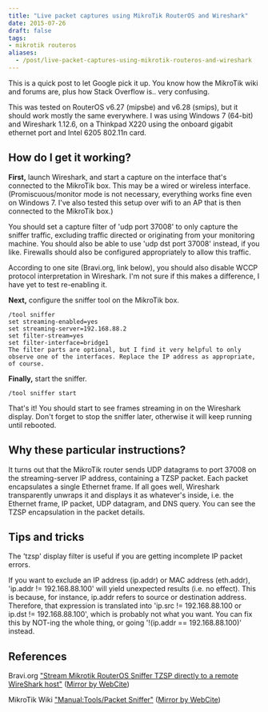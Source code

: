 ```yaml
---
title: "Live packet captures using MikroTik RouterOS and Wireshark"
date: 2015-07-26
draft: false
tags:
- mikrotik routeros
aliases:
  - /post/live-packet-captures-using-mikrotik-routeros-and-wireshark
---
```


This is a quick post to let Google pick it up. You know how the MikroTik wiki and forums are, plus how Stack Overflow is.. very confusing.

This was tested on RouterOS v6.27 (mipsbe) and v6.28 (smips), but it should work mostly the same everywhere. I was using Windows 7 (64-bit) and Wireshark 1.12.6, on a Thinkpad X220 using the onboard gigabit ethernet port and Intel 6205 802.11n card.

## How do I get it working?
**First,** launch Wireshark, and start a capture on the interface that's connected to the MikroTik box. This may be a wired or wireless interface. (Promiscuous/monitor mode is not necessary, everything works fine even on Windows 7. I've also tested this setup over wifi to an AP that is then connected to the MikroTik box.)

You should set a capture filter of 'udp port 37008' to only capture the sniffer traffic, excluding traffic directed or originating from your monitoring machine. You should also be able to use 'udp dst port 37008' instead, if you like. Firewalls should also be configured appropriately to allow this traffic.

According to one site (Bravi.org, link below), you should also disable WCCP protocol interpretation in Wireshark. I'm not sure if this makes a difference, I have yet to test re-enabling it.

**Next,** configure the sniffer tool on the MikroTik box.

```
/tool sniffer
set streaming-enabled=yes
set streaming-server=192.168.88.2
set filter-stream=yes
set filter-interface=bridge1
The filter parts are optional, but I find it very helpful to only observe one of the interfaces. Replace the IP address as appropriate, of course.
```

**Finally,** start the sniffer.

```
/tool sniffer start
```

That's it! You should start to see frames streaming in on the Wireshark display. Don't forget to stop the sniffer later, otherwise it will keep running until rebooted.

## Why these particular instructions?
It turns out that the MikroTik router sends UDP datagrams to port 37008 on the streaming-server IP address, containing a TZSP packet. Each packet encapsulates a single Ethernet frame. If all goes well, Wireshark transparently unwraps it and displays it as whatever's inside, i.e. the Ethernet frame, IP packet, UDP datagram, and DNS query. You can see the TZSP encapsulation in the packet details.

## Tips and tricks
The 'tzsp' display filter is useful if you are getting incomplete IP packet errors.

If you want to exclude an IP address (ip.addr) or MAC address (eth.addr), 'ip.addr != 192.168.88.100' will yield unexpected results (i.e. no effect). This is because, for instance, ip.addr refers to source or destination address. Therefore, that expression is translated into 'ip.src != 192.168.88.100 or ip.dst != 192.168.88.100', which is probably not what you want. You can fix this by NOT-ing the whole thing, or going '!(ip.addr == 192.168.88.100)' instead.

## References
Bravi.org ["Stream Mikrotik RouterOS Sniffer TZSP directly to a remote WireShark host"](https://blog.bravi.org/?p=768) ([Mirror by WebCite](http://www.webcitation.org/6aI16Xs59))

MikroTik Wiki ["Manual:Tools/Packet Sniffer"](http://wiki.mikrotik.com/index.php?title=Manual:Tools/Packet_Sniffer&oldid=23105) ([Mirror by WebCite](http://www.webcitation.org/6aI1Vkzih))

